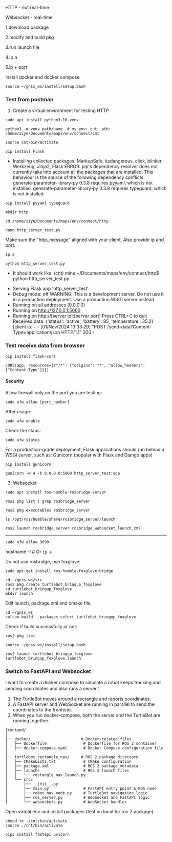HTTP - not real-time

Websocket - real-time

1.download package

2.modify and build pkg

3.run launch file

4.ip a

5.ip + port

Install docker and docker compose


```
source ~/gnss_ws/install/setup.bash
```
### Test from postman

1. Create a virtual environment for testing HTTP
```
sudo apt install python3.10-venv
```
```
python3 -m venv path/name  # my env: cnt; pth: /home/ziye/Documents/maps/env/connect/cnt
```
```
source cnt/bin/activate
```
```
pip install Flask
```


- Installing collected packages: MarkupSafe, itsdangerous, click, blinker, Werkzeug, Jinja2, Flask
ERROR: pip's dependency resolver does not currently take into account all the packages that are installed. This behaviour is the source of the following dependency conflicts.
generate-parameter-library-py 0.3.8 requires pyyaml, which is not installed.
generate-parameter-library-py 0.3.8 requires typeguard, which is not installed.
```
pip install pyyaml typeguard
```
```
mkdir http
```
```
cd /home/ziye/Documents/maps/env/connect/http
```
```
nano http_server_test.py
```

Make sure the "http_message" aligned with your client. Also provide ip and port.
```
ip a
```

```
python http_server_test.py
```

- It should work like: (cnt) mine:~/Documents/maps/env/connect/http$ python http_server_test.py
 * Serving Flask app 'http_server_test'
 * Debug mode: off
WARNING: This is a development server. Do not use it in a production deployment. Use a production WSGI server instead.
 * Running on all addresses (0.0.0.0)
 * Running on http://127.0.0.1:5000
 * Running on http://[server ip]:[server port]
Press CTRL+C to quit
Received data: {'status': 'active', 'battery': 85, 'temperature': 35.2}
[client ip] - - [01/Nov/2024 13:33:29] "POST /send-data?Content-Type=application/json HTTP/1.1" 200 -

### Test receive data from browser

```
pip install flask-cors
```

```
CORS(app, resources={r"/*": {"origins": "*", "allow_headers": ["Content-Type"]}})
```

#### Security
Allow firewall only on the port you are testing:
```
sudo ufw allow [port_number]
```
After usage:
```
sudo ufw enable
```
Check the staus:
```
sudo ufw status
```



For a production-grade deployment, Flask applications should run behind a WSGI server, such as:
Gunicorn (popular with Flask and Django apps)

```
pip install gunicorn
```
```
gunicorn -w 4 -b 0.0.0.0:5000 http_server_test:app
```

3. Websocket
```
sudo apt install ros-humble-rosbridge-server
```
```
ros2 pkg list | grep rosbridge_server
```
```
ros2 pkg executables rosbridge_server
```
```
ls /opt/ros/humble/share/rosbridge_server/launch
```
```
ros2 launch rosbridge_server rosbridge_websocket_launch.xml
```
-------------

```
sudo ufw allow 9090
```

hostname -I # Or `ip a`


Do not use rosbridge, use foxglove:

```
sudo apt-get install ros-humble-foxglove-bridge
```
```
cd ~/gnss_ws/src
ros2 pkg create turtlebot_bringup_foxglove
cd turtlebot_bringup_foxglove
mkdir launch
```

Edit launch, package.xml and cmake file.

```
cd ~/gnss_ws
colcon build --packages-select turtlebot_bringup_foxglove
```

Check if build successfully or not:

```
ros2 pkg list 
```

```
source ~/gnss_ws/install/setup.bash
```

```
ros2 launch turtlebot_bringup_foxglove turtlebot_bringup_foxglove.launch
```


### Switch to FastAPI and Websocket
I want to create a docker compose to simulate a robot keeps tracking and sending coordinates and also runs a server：
1. The TurtleBot moves around a rectangle and reports coordinates.
2. A FastAPI server and WebSocket are running in parallel to send the coordinates to the frontend.
3. When you run docker-compose, both the server and the TurtleBot are running together.

```
frontend/
│
├── docker/                      # Docker-related files
│   ├── Dockerfile                # Dockerfile for ROS 2 container
│   ├── docker-compose.yaml       # Docker Compose configuration file
│
├── turtlebot_rectangle_nav/     # ROS 2 package directory
│   ├── CMakeLists.txt            # CMake configuration
│   ├── package.xml               # ROS 2 package metadata
│   ├── launch/                   # ROS 2 launch files
│   │   └── rectangle_nav_launch.py
│   └── src/
│       ├── __init__.py
│       ├── main.py               # FastAPI entry point & ROS node
│       ├── robot_nav_node.py     # TurtleBot navigation logic
│       ├── ros_server.py         # WebSocket and FastAPI logic
│       └── websockets.py         # WebSocket handler
```

Open virtual env and install packages (test on local for ros 2 package) 
```
chmod +x ./cnt/bin/activate
source ./cnt/bin/activate
```
```
pip3 install fastapi uvicorn
```


